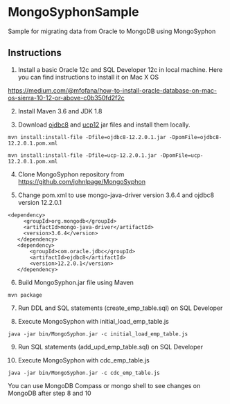 # MongoSyphonSample
Sample for migrating data from Oracle to MongoDB using MongoSyphon



## Instructions

1. Install a basic  Oracle 12c and SQL Developer 12c in local machine. Here you can find instructions to install it on Mac X OS

https://medium.com/@mfofana/how-to-install-oracle-database-on-mac-os-sierra-10-12-or-above-c0b350fd2f2c

2. Install Maven 3.6 and JDK 1.8

3. Download [ojdbc8](https://mvnrepository.com/artifact/com.oracle.jdbc/ojdbc8) and [ucp12](https://mvnrepository.com/artifact/com.oracle.jdbc/ucp) jar files and install them locally.

```
mvn install:install-file -Dfile=ojdbc8-12.2.0.1.jar -DpomFile=ojdbc8-12.2.0.1.pom.xml 

mvn install:install-file -Dfile=ucp-12.2.0.1.jar -DpomFile=ucp-12.2.0.1.pom.xml 
```

4. Clone MongoSyphon repository from https://github.com/johnlpage/MongoSyphon

5. Change pom.xml to use mongo-java-driver version 3.6.4 and ojdbc8 version 12.2.0.1

 ```
 <dependency>
      <groupId>org.mongodb</groupId>
      <artifactId>mongo-java-driver</artifactId>
      <version>3.6.4</version>
    </dependency>
    <dependency>
        <groupId>com.oracle.jdbc</groupId>
        <artifactId>ojdbc8</artifactId>
        <version>12.2.0.1</version>
    </dependency>
 ```   
 
6. Build MongoSyphon.jar file using Maven

```
mvn package
```

7. Run DDL and SQL statements (create_emp_table.sql) on SQL Developer

8. Execute MongoSyphon with initial_load_emp_table.js
```
java -jar bin/MongoSyphon.jar -c initial_load_emp_table.js
```
9. Run SQL statements (add_upd_emp_table.sql) on SQL Developer

10. Execute MongoSyphon with cdc_emp_table.js
```
java -jar bin/MongoSyphon.jar -c cdc_emp_table.js
```

You can use MongoDB Compass or mongo shell to see changes on MongoDB after step 8 and 10


